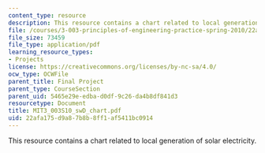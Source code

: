 ```yaml
---
content_type: resource
description: This resource contains a chart related to local generation of solar electricity.
file: /courses/3-003-principles-of-engineering-practice-spring-2010/22afa175d9a87b8b8ff1af5411bc0914_MIT3_003S10_swD_chart.pdf
file_size: 73459
file_type: application/pdf
learning_resource_types:
- Projects
license: https://creativecommons.org/licenses/by-nc-sa/4.0/
ocw_type: OCWFile
parent_title: Final Project
parent_type: CourseSection
parent_uid: 5465e29e-edba-d0df-9c26-da4b8df841d3
resourcetype: Document
title: MIT3_003S10_swD_chart.pdf
uid: 22afa175-d9a8-7b8b-8ff1-af5411bc0914
---
```

This resource contains a chart related to local generation of solar electricity.